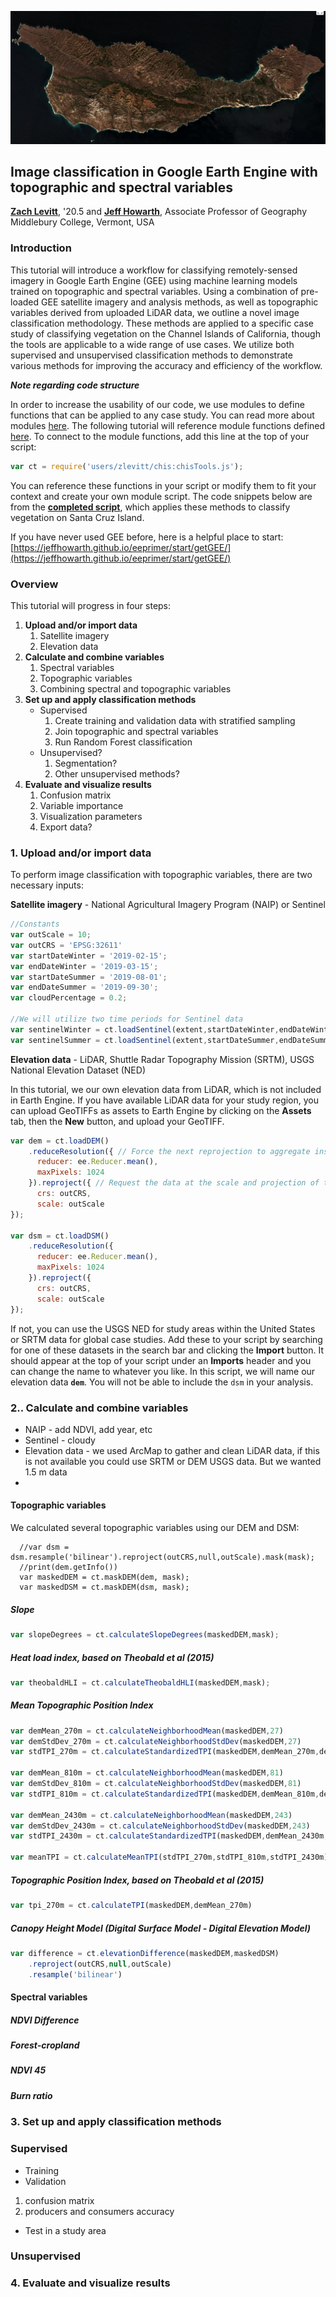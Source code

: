 ![](header.png "Image classification in Earth Engine")

## Image classification in Google Earth Engine with topographic and spectral variables
[**Zach Levitt**](https://zachlevitt.github.io), '20.5 and [**Jeff Howarth**](https://jeffhowarth.github.io/), Associate Professor of Geography</br>
Middlebury College, Vermont, USA

### Introduction

This tutorial will introduce a workflow for classifying remotely-sensed imagery in Google Earth Engine (GEE) using machine learning models trained on topographic and spectral variables. Using a combination of pre-loaded GEE satellite imagery and analysis methods, as well as topographic variables derived from uploaded LiDAR data, we outline a novel image classification methodology. These methods are applied to a specific case study of classifying vegetation on the Channel Islands of California, though the tools are applicable to a wide range of use cases. We utilize both supervised and unsupervised classification methods to demonstrate various methods for improving the accuracy and efficiency of the workflow.

***Note regarding code structure***

In order to increase the usability of our code, we use modules to define functions that can be applied to any case study. You can read more about modules [here](https://medium.com/google-earth/making-it-easier-to-reuse-code-with-earth-engine-script-modules-2e93f49abb13). The following tutorial will reference module functions defined [here](https://code.earthengine.google.com/9ef0eb7a802163ba97e51a94a754379d). To connect to the module functions, add this line at the top of your script:

```javascript
var ct = require('users/zlevitt/chis:chisTools.js');
```

You can reference these functions in your script or modify them to fit your context and create your own module script. The code snippets below are from the [**completed script**](https://code.earthengine.google.com/ba0f64848eddfbce06369aa8cdbe21be), which applies these methods to classify vegetation on Santa Cruz Island.

If you have never used GEE before, here is a helpful place to start: [https://jeffhowarth.github.io/eeprimer/start/getGEE/](https://jeffhowarth.github.io/eeprimer/start/getGEE/)

### Overview

This tutorial will progress in four steps:

1. **Upload and/or import data**
	1. Satellite imagery
	2. Elevation data
2. **Calculate and combine variables**
	1. Spectral variables
	2. Topographic variables
	3. Combining spectral and topographic variables
3. **Set up and apply classification methods**
	* Supervised
		1. Create training and validation data with stratified sampling
		2. Join topographic and spectral variables
		3. Run Random Forest classification
	* Unsupervised?
		1. Segmentation?
		2. Other unsupervised methods?
4. **Evaluate and visualize results**
	1. Confusion matrix
	2. Variable importance
	3. Visualization parameters
	4. Export data?

### 1. Upload and/or import data

To perform image classification with topographic variables, there are two necessary inputs:

**Satellite imagery** - National Agricultural Imagery Program (NAIP) or Sentinel
```javascript
//Constants
var outScale = 10;
var outCRS = 'EPSG:32611'
var startDateWinter = '2019-02-15';
var endDateWinter = '2019-03-15';
var startDateSummer = '2019-08-01';
var endDateSummer = '2019-09-30';
var cloudPercentage = 0.2;

//We will utilize two time periods for Sentinel data
var sentinelWinter = ct.loadSentinel(extent,startDateWinter,endDateWinter,cloudPercentage);
var sentinelSummer = ct.loadSentinel(extent,startDateSummer,endDateSummer,cloudPercentage);
```

**Elevation data** - LiDAR, Shuttle Radar Topography Mission (SRTM), USGS National Elevation Dataset (NED)

In this tutorial, we our own elevation data from LiDAR, which is not included in Earth Engine. If you have available LiDAR data for your study region, you can upload GeoTIFFs as assets to Earth Engine by clicking on the **Assets** tab, then the **New** button, and upload your GeoTIFF. 

```javascript
var dem = ct.loadDEM()
    .reduceResolution({ // Force the next reprojection to aggregate instead of resampling.
      reducer: ee.Reducer.mean(),
      maxPixels: 1024
    }).reproject({ // Request the data at the scale and projection of the MODIS image.
      crs: outCRS,
      scale: outScale
});

var dsm = ct.loadDSM()
    .reduceResolution({
      reducer: ee.Reducer.mean(),
      maxPixels: 1024
    }).reproject({
      crs: outCRS,
      scale: outScale
});
```

If not, you can use the USGS NED for study areas within the United States or SRTM data for global case studies. Add these to your script by searching for one of these datasets in the search bar and clicking the **Import** button. It should appear at the top of your script under an **Imports** header and you can change the name to whatever you like. In this script, we will name our elevation data **```dem```**. You will not be able to include the ```dsm``` in your analysis.

### 2.. Calculate and combine variables

* NAIP - add NDVI, add year, etc
* Sentinel - cloudy
* Elevation data - we used ArcMap to gather and clean LiDAR data, if this is not available you could use SRTM or DEM USGS data. But we wanted 1.5 m data
* 

#### Topographic variables

We calculated several topographic variables using our DEM and DSM:   
        
      
      //var dsm = dsm.resample('bilinear').reproject(outCRS,null,outScale).mask(mask);
      //print(dem.getInfo())
      var maskedDEM = ct.maskDEM(dem, mask);
      var maskedDSM = ct.maskDEM(dsm, mask);

##### Slope
```javascript
var slopeDegrees = ct.calculateSlopeDegrees(maskedDEM,mask);
```

##### Heat load index, based on Theobald et al (2015)
```javascript
var theobaldHLI = ct.calculateTheobaldHLI(maskedDEM,mask);
```

##### Mean Topographic Position Index
```javascript
var demMean_270m = ct.calculateNeighborhoodMean(maskedDEM,27)
var demStdDev_270m = ct.calculateNeighborhoodStdDev(maskedDEM,27)
var stdTPI_270m = ct.calculateStandardizedTPI(maskedDEM,demMean_270m,demStdDev_270m)

var demMean_810m = ct.calculateNeighborhoodMean(maskedDEM,81)
var demStdDev_810m = ct.calculateNeighborhoodStdDev(maskedDEM,81)
var stdTPI_810m = ct.calculateStandardizedTPI(maskedDEM,demMean_810m,demStdDev_810m)

var demMean_2430m = ct.calculateNeighborhoodMean(maskedDEM,243)
var demStdDev_2430m = ct.calculateNeighborhoodStdDev(maskedDEM,243)
var stdTPI_2430m = ct.calculateStandardizedTPI(maskedDEM,demMean_2430m,demStdDev_2430m)

var meanTPI = ct.calculateMeanTPI(stdTPI_270m,stdTPI_810m,stdTPI_2430m)
```

##### Topographic Position Index, based on Theobald et al (2015)
```javascript
var tpi_270m = ct.calculateTPI(maskedDEM,demMean_270m)
```

##### Canopy Height Model (Digital Surface Model - Digital Elevation Model)
```javascript
var difference = ct.elevationDifference(maskedDEM,maskedDSM)
	.reproject(outCRS,null,outScale)
	.resample('bilinear')
```

#### Spectral variables

##### NDVI Difference
##### Forest-cropland
##### NDVI 45
##### Burn ratio


### 3. Set up and apply classification methods


### Supervised
* Training
* Validation
1. confusion matrix
2. producers and consumers accuracy
* Test in a study area

### Unsupervised

### 4. Evaluate and visualize results

<!-- ##### Define variables

The first step is to define 

```javascript

``` -->

<!-- ### Background

There are two primary motiviations for this work:

1. Apply machine learning approaches to identify vegetation classes using topographic, spectral and spatial variables.
2. Update vegetation data for the Channel Islands to aid conservation and environmental projects (Last updated in [2007](http://iws.org/CISProceedings/7th_CIS_Proceedings/Cohen_et_al.pdf) for [Santa Cruz Island](https://map.dfg.ca.gov/metadata/ds0563.html), the largest of the Channel Islands).
 -->




